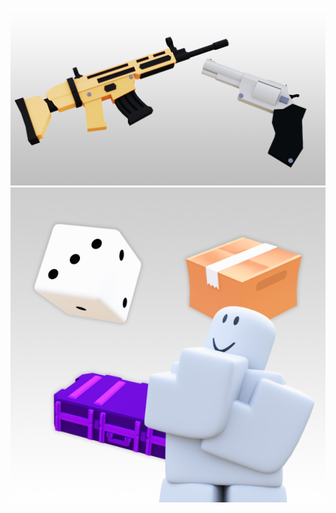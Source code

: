 <p align="center">
  <img src="https://raw.githubusercontent.com/squidward5/RRA-Importer/refs/heads/main/New%20Project%20-%202025-09-20T225254.756.png" width="1000">
  <img src="https://raw.githubusercontent.com/squidward5/RRA-Importer/refs/heads/main/Main.png" width="600">
</p>


